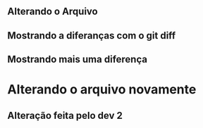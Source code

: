 ## Alterando o Arquivo
## Mostrando a diferanças com o git diff
## Mostrando mais uma diferença
<h1>Alterando o arquivo novamente</h1>
<h2>Alteração feita pelo dev 2</h2>